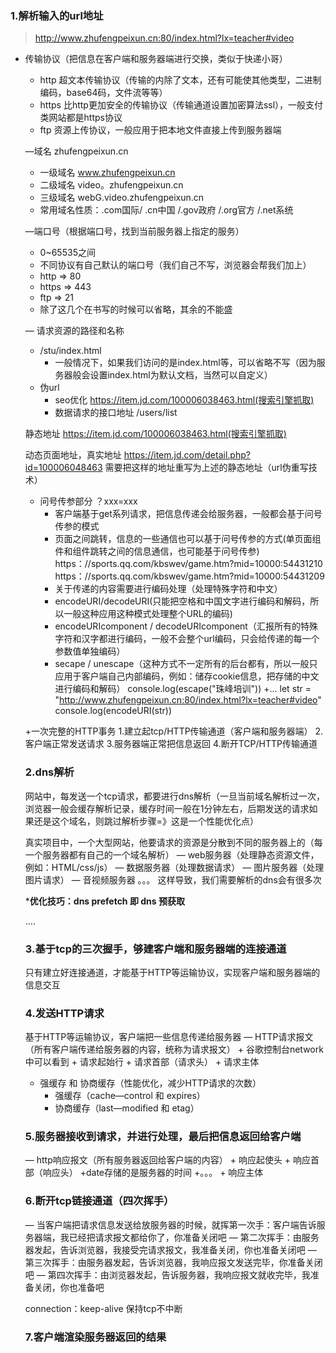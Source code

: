 ###  1.解析输入的url地址
> http://www.zhufengpeixun.cn:80/index.html?lx=teacher#video


- 传输协议（把信息在客户端和服务器端进行交换，类似于快递小哥）
  + http 超文本传输协议（传输的内除了文本，还有可能使其他类型，二进制编码，base64码，文件流等等）
  + https 比http更加安全的传输协议（传输通道设置加密算法ssl），一般支付类网站都是https协议
  + ftp 资源上传协议，一般应用于把本地文件直接上传到服务器端


  —域名  zhufengpeixun.cn
   + 一级域名 www.zhufengpeixun.cn
   + 二级域名 video。zhufengpeixun.cn
   + 三级域名 webG.video.zhufengpeixun.cn
   + 常用域名性质：.com国际/ .cn中国 /.gov政府 /.org官方 /.net系统


  —端口号（根据端口号，找到当前服务器上指定的服务）
   + 0~65535之间
   + 不同协议有自己默认的端口号（我们自己不写，浏览器会帮我们加上）
   + http => 80
   + https => 443
   + ftp => 21
   + 除了这几个在书写的时候可以省略，其余的不能盛

  — 请求资源的路径和名称
   + /stu/index.html
      + 一般情况下，如果我们访问的是index.html等，可以省略不写（因为服务器般会设置index.html为默认文档，当然可以自定义）
    + 伪url
       + seo优化 https://item.jd.com/100006038463.html(搜索引擎抓取)
       + 数据请求的接口地址   /users/list

    静态地址
    https://item.jd.com/100006038463.html(搜索引擎抓取)

    动态页面地址，真实地址
    https://item.jd.com/detail.php?id=100006048463 需要把这样的地址重写为上述的静态地址（url伪重写技术）    

   - 问号传参部分 ？xxx=xxx
     + 客户端基于get系列请求，把信息传递会给服务器，一般都会基于问号传参的模式
     + 页面之间跳转，信息的一些通信也可以基于问号传参的方式(单页面组件和组件跳转之间的信息通信，也可能基于问号传参)
     https：//sports.qq.com/kbswev/game.htm?mid=10000:54431210
     https：//sports.qq.com/kbswev/game.htm?mid=10000:54431209
     + 关于传递的内容需要进行编码处理（处理特殊字符和中文）
      + encodeURI/decodeURI(只能把空格和中国文字进行编码和解码，所以一般这种应用这种模式处理整个URL的编码)
      + encodeURIcomponent / decodeURIcomponent（汇报所有的特殊字符和汉字都进行编码，一般不会整个url编码，只会给传递的每一个参数值单独编码）
      + secape / unescape（这种方式不一定所有的后台都有，所以一般只应用于客户端自己内部编码，例如：储存cookie信息，把存储的中文进行编码和解码）
         console.log(escape("珠峰培训"))
      +...
      let str = "http://www.zhufengpeixun.cn:80/index.html?lx=teacher#video"
      console.log(encodeURI(str))



   +一次完整的HTTP事务
    1.建立起tcp/HTTP传输通道（客户端和服务器端） 
    2.客户端正常发送请求
    3.服务器端正常把信息返回
    4.断开TCP/HTTP传输通道



    ### 2.dns解析
     网站中，每发送一个tcp请求，都要进行dns解析（一旦当前域名解析过一次，浏览器一般会缓存解析记录，缓存时间一般在1分钟左右，后期发送的请求如果还是这个域名，则跳过解析步骤=》这是一个性能优化点）

     真实项目中，一个大型网站，他要请求的资源是分散到不同的服务器上的（每一个服务器都有自己的一个域名解析）
      — web服务器（处理静态资源文件，例如：HTML/css/js）
      — 数据服务器（处理数据请求）
      — 图片服务器（处理图片请求）
      — 音视频服务器
      。。。
      这样导致，我们需要解析的dns会有很多次


    ***优化技巧：dns prefetch 即 dns 预获取**
    <link rel="dns-prefeatch" href="//static.360buying.com">
    ....


    ### 3.基于tcp的三次握手，够建客户端和服务器端的连接通道
     只有建立好连接通道，才能基于HTTP等运输协议，实现客户端和服务器端的信息交互

    ### 4.发送HTTP请求
    基于HTTP等运输协议，客户端把一些信息传递给服务器
     — HTTP请求报文（所有客户端传递给服务器的内容，统称为请求报文）
      + 谷歌控制台network中可以看到
      + 请求起始行
      + 请求首部（请求头）
      + 请求主体 
     
     - 强缓存 和 协商缓存（性能优化，减少HTTP请求的次数）
       + 强缓存（cache—control 和 expires）
       + 协商缓存（last—modified 和 etag）

     ### 5.服务器接收到请求，并进行处理，最后把信息返回给客户端
     — http响应报文（所有服务器返回给客户端的内容）
      + 响应起使头
      + 响应首部（响应头）
        +date存储的是服务器的时间
        +。。。
      + 响应主体   

     ### 6.断开tcp链接通道（四次挥手）
     — 当客户端把请求信息发送给放服务器的时候，就挥第一次手：客户端告诉服务器端，我已经把请求报文都给你了，你准备关闭吧
     — 第二次挥手：由服务器发起，告诉浏览器，我接受完请求报文，我准备关闭，你也准备关闭吧
     — 第三次挥手：由服务器发起，告诉浏览器，我响应报文发送完毕，你准备关闭吧
     — 第四次挥手：由浏览器发起，告诉服务器，我响应报文就收完毕，我准备关闭，你也准备吧

     connection：keep-alive 保持tcp不中断   


     ### 7.客户端渲染服务器返回的结果
